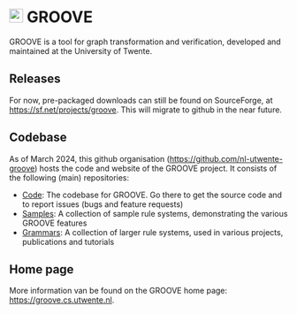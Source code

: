 # <img src="https://github.com/nl-utwente-groove/code/blob/master/groove-G.gif" width="25"> GROOVE

GROOVE is a tool for graph transformation and verification, developed and maintained at the University of Twente.

## Releases

For now, pre-packaged downloads can still be found on SourceForge, at <https://sf.net/projects/groove>. This will migrate to github in the near future.

## Codebase

As of March 2024, this github organisation (<https://github.com/nl-utwente-groove>) hosts the code and website of the GROOVE project. It consists of the following (main) repositories:

- [Code](../../../code): The codebase for GROOVE. Go there to get the source code and to report issues (bugs and feature requests)
- [Samples](../../../samples): A collection of sample rule systems, demonstrating the various GROOVE features
- [Grammars](../../../grammars): A collection of larger rule systems, used in various projects, publications and tutorials

## Home page

More information van be found on the GROOVE home page: <https://groove.cs.utwente.nl>.
